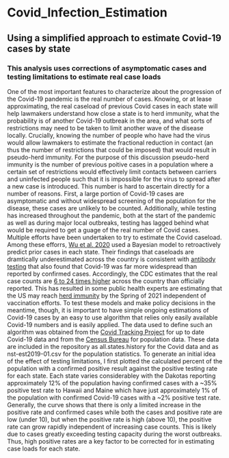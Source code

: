 # Covid_Infection_Estimation
## Using a simplified approach to estimate Covid-19 cases by state
### This analysis uses corrections of asymptomatic cases and testing limitations to estimate real case loads

One of the most important features to characterize about the progression of the Covid-19 pandemic is the real number of cases. Knowing, or at lease approximating, the real caseload of previous Covid cases in each state will help lawmakers understand how close a state is to herd immunity, what the probability is of another Covid-19 outbreak in the area, and what sorts of restrictions may need to be taken to limit another wave of the disease locally. Crucially, knowing the number of people who have had the virus would allow lawmakers to estimate the fractional reduction in contact (an thus the number of restrictions that could be imposed) that would result in pseudo-herd immunity. For the purpose of this discussion pseudo-herd immunity is the number of previous poitive cases in a population where a certain set of restrictions would effectively limit contacts between carriers and uninfected people such that it is impossible for the virus to spread after a new case is introduced. This number is hard to ascertain directly for a number of reasons. First, a large portion of Covid-19 cases are asymptomatic and without widespread screening of the population for the disease, these cases are unlikely to be counted. Additionally, while testing has increased throughout the pandemic, both at the start of the pandemic as well as during major local outbreaks, testing has lagged behind what would be required to get a guage of the real number of Covid cases. 
Multiple efforts have been undertaken to try to estimate the Covid caseload. Among these efforrs, [Wu et al. 2020](https://www.nature.com/articles/s41467-020-18272-4) used a Bayesian model to retroactively predict prior cases in each state. Their findings that caseloads are dramtically underestimated across the country is consistent with [antibody testing](https://www.medrxiv.org/content/medrxiv/early/2020/04/30/2020.04.14.20062463.full.pdf) that also found that Covid-19 was far more widespread than reported by confirmed cases. Accordingly, the CDC estimates that the real case counts are [6 to 24 times higher](https://www.statnews.com/2020/07/21/cdc-study-actual-covid-19-cases/) across the country than officially reported. This has resulted in some public health experts are estimating that the US may reach [herd immunity](https://www.npr.org/sections/coronavirus-live-updates/2020/12/15/946714505/fauci-predicts-u-s-could-see-signs-of-herd-immunity-by-late-march-or-early-april) by the Spring of 2021 independent of vaccination efforts. To test these models and make policy decisions in the meantime, though, it is important to have simple ongoing estimations of Covid-19 cases by an easy to use algorithm that relies only easily available Covid-19 numbers and is easily applied. The data used to define such an algorithm was obtained from the [Covid Tracking Project](https://covidtracking.com/) for up to date Covid-19 data and from the [Census Bureau](https://www.census.gov/topics/population.html) for population data. These data are included in the repository as all.states.history for the Covid data and as nst-est2019-01.csv for the population statistics.
To generate an initial idea of the effect of testing limitations, I first plotted the calculated percent of the population with a confirmed positive result against the positive testing rate for each state. Each state varies considerabley with the Dakotas reporting approximately 12% of the population having confirmed cases with a ~35% positive test rate to Hawaii and Maine which have just approximately 1% of the population with confirmed Covid-19 cases with a ~2% positive test rate. Generally, the curve shows that there is only a limited increase in the positive rate and confirmed cases while both the cases and positive rate are low (under 10), but when the positive rate is high (above 10), the positive rate can grow rapidly independent of increasing case counts. This is likely due to cases greatly exceeding testing capacity during the worst outbreaks. Thus, high positive rates are a key factor to be corrected for in estimating case loads for each state.
